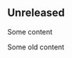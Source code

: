 ## Unreleased

<!-- dumped content start -->

Some content

<!-- dumped content end -->

Some old content
